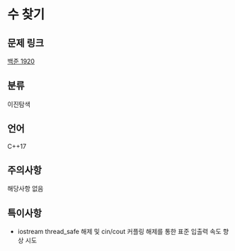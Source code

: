# 수 찾기
## 문제 링크
[백준 1920](https://www.acmicpc.net/problem/1920)
## 분류
이진탐색
## 언어
C++17
## 주의사항
해당사항 없음
## 특이사항
* iostream thread_safe 해제 및 cin/cout 커플링 해제를 통한 표준 입출력 속도 향상 시도